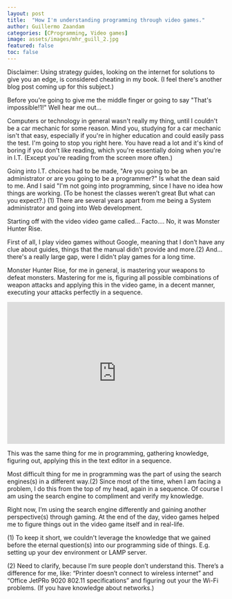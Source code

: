 ```yaml
---
layout: post
title:  "How I'm understanding programming through video games."
author: Guillermo Zaandam
categories: [CProgramming, Video games]
image: assets/images/mhr_guill_2.jpg
featured: false
toc: false
---
```



Disclaimer: Using strategy guides, looking on the internet for solutions to give you an edge, is considered cheating in my book. (I feel there's another blog post coming up for this subject.)



Before you're going to give me the middle finger or going to say "That's impossible!1!" Well hear me out…

Computers or technology in general wasn't really my thing, until I couldn't be a car mechanic for some reason. Mind you, studying for a car mechanic isn't that easy, especially if you're in higher education and could easily pass the test. I'm going to stop you right here. You have read a lot and it's kind of boring if you don't like reading, which you're essentially doing when you're in I.T. (Except you're reading from the screen more often.)

Going into I.T. choices had to be made, "Are you going to be an administrator or are you going to be a programmer?" Is what the dean said to me. And I said "I'm not going into programming, since I have no idea how things are working. (To be honest the classes weren’t great But what can you expect?.) (1)
There are several years apart from me being a System administrator and going into Web development.

Starting off with the video video game called… Facto…. No, it was Monster Hunter Rise.


First of all, I play video games without Google, meaning that I don’t have any clue about guides, things that the manual didn’t provide and more.(2)
And... there's a really large gap, were I didn't play games for a long time.

Monster Hunter Rise, for me in general, is mastering your weapons to defeat monsters.
Mastering for me is, figuring all possible combinations of weapon attacks and applying this in the video game, in a decent manner, executing your attacks perfectly in a sequence.

<div style='position:relative; padding-bottom:calc(56.25% + 44px)'><iframe src='https://gfycat.com/ifr/BewitchedWeeklyJay' frameborder='0' scrolling='no' width='100%' height='100%' style='position:absolute;top:0;left:0;' allowfullscreen></iframe></div>

This was the same thing for me in programming, gathering knowledge, figuring out, applying this in the text editor in a sequence.

Most difficult thing for me in programming was the part of using the search engines(s) in a different way.(2) Since most of the time, when I am facing a problem, I do this from the top of my head, again in a sequence. Of course I am using the search engine to compliment and verify my knowledge.

Right now, I’m using the search engine differently and gaining another perspective(s) through gaming. At the end of the day, video games helped me to figure things out in the video game itself and in real-life.

(1) To keep it short, we couldn't leverage the knowledge that we gained before the eternal question(s) into our programming side of things.
E.g. setting up your dev environment or LAMP server.

(2) Need to clarify, because I’m sure people don’t understand this.
There’s a difference for me, like: “Printer doesn’t connect to wireless internet” and
“Office JetPRo 9020 802.11 specifications” and figuring out your the Wi-Fi problems. (If you have knowledge about networks.)